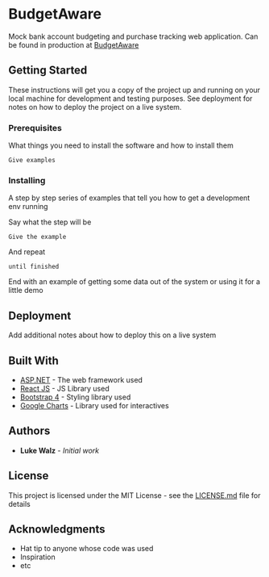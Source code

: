 # BudgetAware

Mock bank account budgeting and purchase tracking web application.
Can be found in production at [BudgetAware](budgetapplication.azurewebsites.net)

## Getting Started

These instructions will get you a copy of the project up and running on your local machine for development and testing purposes. See deployment for notes on how to deploy the project on a live system.

### Prerequisites

What things you need to install the software and how to install them

```
Give examples
```

### Installing

A step by step series of examples that tell you how to get a development env running

Say what the step will be

```
Give the example
```

And repeat

```
until finished
```

End with an example of getting some data out of the system or using it for a little demo

## Deployment

Add additional notes about how to deploy this on a live system

## Built With

* [ASP.NET](https://www.asp.net/) - The web framework used
* [React JS](https://reactjs.org/) - JS Library used
* [Bootstrap 4](https://getbootstrap.com/docs/4.0/getting-started/introduction/) - Styling library used
* [Google Charts](https://developers.google.com/chart/) - Library used for interactives


## Authors

* **Luke Walz** - *Initial work*

## License

This project is licensed under the MIT License - see the [LICENSE.md](LICENSE.md) file for details

## Acknowledgments

* Hat tip to anyone whose code was used
* Inspiration
* etc
